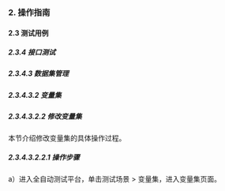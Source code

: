 ### 2. 操作指南

#### 2.3 测试用例

##### 2.3.4 接口测试

##### 2.3.4.3 数据集管理

##### 2.3.4.3.2 变量集

##### 2.3.4.3.2.2 修改变量集

本节介绍修改变量集的具体操作过程。

##### 2.3.4.3.2.2.1 操作步骤

a）进入全自动测试平台，单击测试场景 > 变量集，进入变量集页面。
